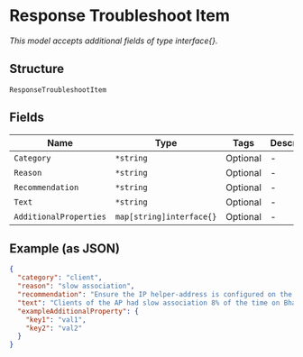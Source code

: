 
# Response Troubleshoot Item

*This model accepts additional fields of type interface{}.*

## Structure

`ResponseTroubleshootItem`

## Fields

| Name | Type | Tags | Description |
|  --- | --- | --- | --- |
| `Category` | `*string` | Optional | - |
| `Reason` | `*string` | Optional | - |
| `Recommendation` | `*string` | Optional | - |
| `Text` | `*string` | Optional | - |
| `AdditionalProperties` | `map[string]interface{}` | Optional | - |

## Example (as JSON)

```json
{
  "category": "client",
  "reason": "slow association",
  "recommendation": "Ensure the IP helper-address is configured on the VLAN interface.",
  "text": "Clients of the AP had slow association 8% of the time on Bhavabhi and 5 GHz. ...",
  "exampleAdditionalProperty": {
    "key1": "val1",
    "key2": "val2"
  }
}
```

